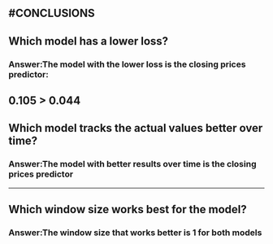   
#CONCLUSIONS
----------------------------
## Which model has a lower loss?
### Answer:The model with the lower loss is the closing prices predictor:
0.105 > 0.044
----------------------------
## Which model tracks the actual values better over time?

### Answer:The model with better results over time is the closing prices predictor
----------------------------
## Which window size works best for the model?
### Answer:The window size that works better is 1 for both models